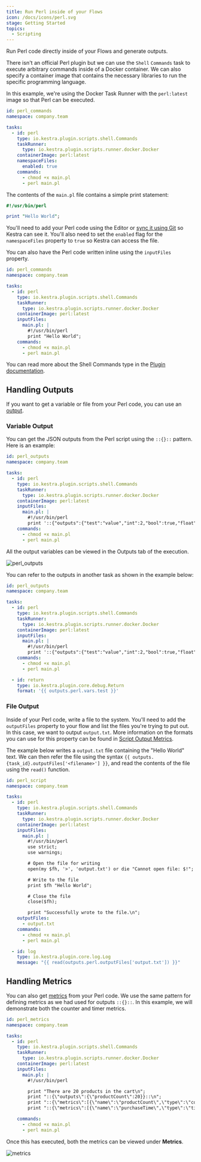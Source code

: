 ```yaml
---
title: Run Perl inside of your Flows
icon: /docs/icons/perl.svg
stage: Getting Started
topics:
  - Scripting
---
```


Run Perl code directly inside of your Flows and generate outputs.

There isn't an official Perl plugin but we can use the `Shell` `Commands` task to execute arbitrary commands inside of a Docker container. We can also specify a container image that contains the necessary libraries to run the specific programming language.

In this example, we're using the Docker Task Runner with the `perl:latest` image so that Perl can be executed.

```yaml
id: perl_commands
namespace: company.team

tasks:
  - id: perl
    type: io.kestra.plugin.scripts.shell.Commands
    taskRunner:
      type: io.kestra.plugin.scripts.runner.docker.Docker
    containerImage: perl:latest
    namespaceFiles:
      enabled: true
    commands:
      - chmod +x main.pl
      - perl main.pl
```

The contents of the `main.pl` file contains a simple print statement:

```perl
#!/usr/bin/perl

print "Hello World";
```

You'll need to add your Perl code using the Editor or [sync it using Git](../version-control-cicd/04.git.md) so Kestra can see it. You'll also need to set the `enabled` flag for the `namespaceFiles` property to `true` so Kestra can access the file.

You can also have the Perl code written inline using the `inputFiles` property.

```yaml
id: perl_commands
namespace: company.team

tasks:
  - id: perl
    type: io.kestra.plugin.scripts.shell.Commands
    taskRunner:
      type: io.kestra.plugin.scripts.runner.docker.Docker
    containerImage: perl:latest
    inputFiles:
      main.pl: |
        #!/usr/bin/perl
        print "Hello World";
    commands:
      - chmod +x main.pl
      - perl main.pl
```

You can read more about the Shell Commands type in the [Plugin documentation](/plugins/plugin-script-shell/io.kestra.plugin.scripts.shell.commands).

## Handling Outputs

If you want to get a variable or file from your Perl code, you can use an [output](../04.workflow-components/06.outputs.md).

### Variable Output

You can get the JSON outputs from the Perl script using the `::{}::` pattern. Here is an example:

```yaml
id: perl_outputs
namespace: company.team

tasks:
  - id: perl
    type: io.kestra.plugin.scripts.shell.Commands
    taskRunner:
      type: io.kestra.plugin.scripts.runner.docker.Docker
    containerImage: perl:latest
    inputFiles:
      main.pl: |
        #!/usr/bin/perl
        print '::{"outputs":{"test":"value","int":2,"bool":true,"float":3.65}}::';
    commands:
      - chmod +x main.pl
      - perl main.pl
```

All the output variables can be viewed in the Outputs tab of the execution.

![perl_outputs](/docs/how-to-guides/perl/outputs.png)

You can refer to the outputs in another task as shown in the example below:

```yaml
id: perl_outputs
namespace: company.team

tasks:
  - id: perl
    type: io.kestra.plugin.scripts.shell.Commands
    taskRunner:
      type: io.kestra.plugin.scripts.runner.docker.Docker
    containerImage: perl:latest
    inputFiles:
      main.pl: |
        #!/usr/bin/perl
        print '::{"outputs":{"test":"value","int":2,"bool":true,"float":3.65}}::';
    commands:
      - chmod +x main.pl
      - perl main.pl

  - id: return
    type: io.kestra.plugin.core.debug.Return
    format: '{{ outputs.perl.vars.test }}'
```

### File Output

Inside of your Perl code, write a file to the system. You'll need to add the `outputFiles` property to your flow and list the files you're trying to put out. In this case, we want to output `output.txt`. More information on the formats you can use for this property can be found in [Script Output Metrics](../16.scripts/06.outputs-metrics.md).

The example below writes a `output.txt` file containing the "Hello World" text. We can then refer the file using the syntax `{{ outputs.{task_id}.outputFiles['<filename>'] }}`, and read the contents of the file using the `read()` function.

```yaml
id: perl_script
namespace: company.team

tasks:
  - id: perl
    type: io.kestra.plugin.scripts.shell.Commands
    taskRunner:
      type: io.kestra.plugin.scripts.runner.docker.Docker
    containerImage: perl:latest
    inputFiles:
      main.pl: |
        #!/usr/bin/perl
        use strict;
        use warnings;

        # Open the file for writing
        open(my $fh, '>', 'output.txt') or die "Cannot open file: $!";

        # Write to the file
        print $fh "Hello World";

        # Close the file
        close($fh);

        print "Successfully wrote to the file.\n";
    outputFiles:
      - output.txt
    commands:
      - chmod +x main.pl
      - perl main.pl

  - id: log
    type: io.kestra.plugin.core.log.Log
    message: "{{ read(outputs.perl.outputFiles['output.txt']) }}"
```

## Handling Metrics

You can also get [metrics](../16.scripts/06.outputs-metrics.md#outputs-and-metrics-in-script-and-commands-tasks) from your Perl code. We use the same pattern for defining metrics as we had used for outputs `::{}::`. In this example, we will demonstrate both the counter and timer metrics.

```yaml
id: perl_metrics
namespace: company.team

tasks:
  - id: perl
    type: io.kestra.plugin.scripts.shell.Commands
    taskRunner:
      type: io.kestra.plugin.scripts.runner.docker.Docker
    containerImage: perl:latest
    inputFiles:
      main.pl: |
        #!/usr/bin/perl

        print "There are 20 products in the cart\n";
        print "::{\"outputs\":{\"productCount\":20}}::\n";
        print "::{\"metrics\":[{\"name\":\"productCount\",\"type\":\"counter\",\"value\":20}]}::\n";
        print "::{\"metrics\":[{\"name\":\"purchaseTime\",\"type\":\"timer\",\"value\":32.44}]}::\n";

    commands:
      - chmod +x main.pl
      - perl main.pl
```

Once this has executed, both the metrics can be viewed under **Metrics**.

![metrics](/docs/how-to-guides/perl/metrics.png)

